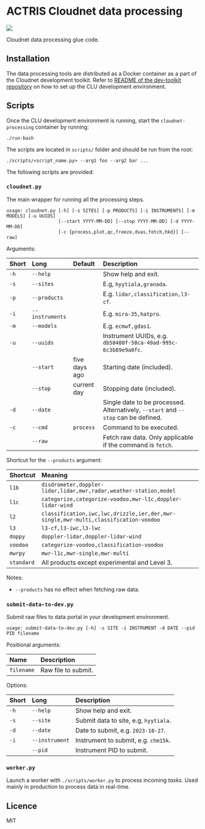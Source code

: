 # ACTRIS Cloudnet data processing

![](https://github.com/actris-cloudnet/cloudnet-processing/workflows/Test%20and%20lint/badge.svg)

Cloudnet data processing glue code.

## Installation

The data processing tools are distributed as a Docker container as a part of the Cloudnet development toolkit.
Refer to [README of the dev-toolkit repository](https://github.com/actris-cloudnet/dev-toolkit/) on how to set up the CLU development environment.

## Scripts

Once the CLU development environment is running, start the `cloudnet-processing` container by running:

    ./run-bash

The scripts are located in `scripts/` folder and should be run from the root:

    ./scripts/<script_name.py> --arg1 foo --arg2 bar ...

The following scripts are provided:

### `cloudnet.py`

The main wrapper for running all the processing steps.

    usage: cloudnet.py [-h] [-s SITES] [-p PRODUCTS] [-i INSTRUMENTS] [-m MODELS] [-u UUIDS]
                       [--start YYYY-MM-DD] [--stop YYYY-MM-DD] [-d YYYY-MM-DD]
                       [-c {process,plot,qc,freeze,dvas,fetch,hkd}] [--raw]

Arguments:

| Short | Long            | Default       | Description                                                                        |
| :---- | :-------------- | :------------ | :--------------------------------------------------------------------------------- |
| `-h`  | `--help`        |               | Show help and exit.                                                                |
| `-s`  | `--sites`       |               | E.g, `hyytiala,granada`.                                                           |
| `-p`  | `--products`    |               | E.g. `lidar,classification,l3-cf`.                                                 |
| `-i`  | `--instruments` |               | E.g. `mira-35,hatpro`.                                                             |
| `-m`  | `--models`      |               | E.g. `ecmwf,gdas1`.                                                                |
| `-u`  | `--uuids`       |               | Instrument UUIDs, e.g. `db58480f-58ca-49ad-995c-6c3b89e9a0fc`.                     |
|       | `--start`       | five days ago | Starting date (included).                                                          |
|       | `--stop`        | current day   | Stopping date (included).                                                          |
| `-d`  | `--date`        |               | Single date to be processed. Alternatively, `--start` and `--stop` can be defined. |
| `-c`  | `--cmd`         | `process`     | Command to be executed.                                                            |
|       | `--raw`         |               | Fetch raw data. Only applicable if the command is `fetch`.                         |

Shortcut for the `--products` argument:

| Shortcut   | Meaning                                                                             |
| :--------- | :---------------------------------------------------------------------------------- |
| `l1b`      | `disdrometer,doppler-lidar,lidar,mwr,radar,weather-station,model`                   |
| `l1c`      | `categorize,categorize-voodoo,mwr-l1c,doppler-lidar-wind`                           |
| `l2`       | `classification,iwc,lwc,drizzle,ier,der,mwr-single,mwr-multi,classification-voodoo` |
| `l3`       | `l3-cf,l3-iwc,l3-lwc`                                                               |
| `doppy`    | `doppler-lidar,doppler-lidar-wind`                                                  |
| `voodoo`   | `categorize-voodoo,classification-voodoo`                                           |
| `mwrpy`    | `mwr-l1c,mwr-single,mwr-multi`                                                      |
| `standard` | All products except experimental and Level 3.                                       |

Notes:

- `--products` has no effect when fetching raw data.

### `submit-data-to-dev.py`

Submit raw files to data portal in your development environment.

    usage: submit-data-to-dev.py [-h] -s SITE -i INSTRUMENT -d DATE --pid PID filename

Positional arguments:

| Name       | Description         |
| :--------- | :------------------ |
| `filename` | Raw file to submit. |

Options:

| Short | Long           | Description                           |
| :---- | :------------- | :------------------------------------ |
| `-h`  | `--help`       | Show help and exit.                   |
| `-s`  | `--site`       | Submit data to site, e.g, `hyytiala`. |
| `-d`  | `--date`       | Date to submit, e.g. `2023-10-27`.    |
| `-i`  | `--instrument` | Instrument to submit, e.g. `chm15k`.  |
|       | `--pid`        | Instrument PID to submit.             |

### `worker.py`

Launch a worker with `./scripts/worker.py` to process incoming _tasks_. Used mainly in production to process data in real-time.

## Licence

MIT
